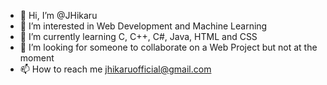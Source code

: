 - 👋 Hi, I’m @JHikaru
- 👀 I’m interested in Web Development and Machine Learning
- 🌱 I’m currently learning C, C++, C#, Java, HTML and CSS
- 💞️ I’m looking for someone to collaborate on a Web Project but not at the moment
- 📫 How to reach me jhikaruofficial@gmail.com

<!---
Hikaru2021/Hikaru2021 is a ✨ special ✨ repository because its `README.md` (this file) appears on your GitHub profile.
You can click the Preview link to take a look at your changes.
--->
